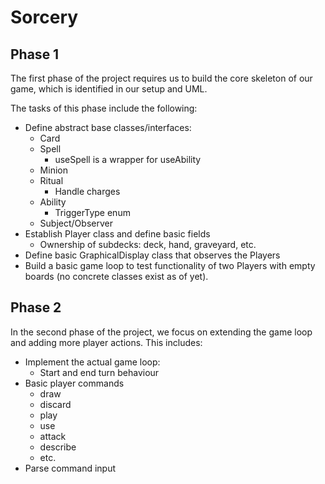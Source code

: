 # Sorcery
## Phase 1
The first phase of the project requires us to build the core skeleton of our game, which is identified in our setup and UML.

The tasks of this phase include the following:


- Define abstract base classes/interfaces:
  - Card
  - Spell
    - useSpell is a wrapper for useAbility
  - Minion
  - Ritual
    - Handle charges
  - Ability
    - TriggerType enum
  - Subject/Observer
- Establish Player class and define basic fields
  - Ownership of subdecks: deck, hand, graveyard, etc.
- Define basic GraphicalDisplay class that observes the Players
- Build a basic game loop to test functionality of two Players with empty boards (no concrete classes exist as of yet).

## Phase 2
In the second phase of the project, we focus on extending the game loop and adding more player actions. This includes:

- Implement the actual game loop:
  - Start and end turn behaviour
- Basic player commands
  - draw
  - discard
  - play
  - use
  - attack
  - describe
  - etc.
- Parse command input
